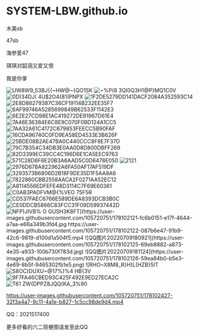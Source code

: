 # SYSTEM-LBW.github.io
木美sb

47sb

海参爱47

琪琪对韶涵又爱又恨

我是你爹


![UW8W9_53BJ{{~HW@~{QO1SK](https://user-images.githubusercontent.com/105720751/178102083-363a3fef-b76c-4e12-b40e-38425503fb63.jpg)
![~%P(8 3QI0Q3H1@P}MQ1C0V](https://user-images.githubusercontent.com/105720751/178102084-12786a0c-d0a3-4be2-868d-3576d9b6cc3d.jpg)
![0D)34DJ( 4U$2O4{81(PNPX](https://user-images.githubusercontent.com/105720751/178102085-f6c02cce-c095-49ba-9391-1a3b06de4e76.jpg)
![1F2DE5279DD141DACF2084A352593C14](https://user-images.githubusercontent.com/105720751/178102087-c52407c5-03f6-434e-bd84-8d50ea1ff3cb.jpg)
![2E8D86279387C36CF19114B232EE35F7](https://user-images.githubusercontent.com/105720751/178102088-f1774b48-f4e5-4423-83f9-7553ed9709f8.jpg)
![6AF99746A5285699849B62533F1142E3](https://user-images.githubusercontent.com/105720751/178102091-79b03ed9-2774-4a70-bb39-ff3038d021b0.jpg)
![6E2E27CD98E1AC419272DE91967D61E4](https://user-images.githubusercontent.com/105720751/178102092-b9020dc1-43d6-4ab5-93cc-7973b401af49.jpg)
![7A46E36384E6C8E9C070F0BD124A1CC5](https://user-images.githubusercontent.com/105720751/178102093-714bc614-9746-4c9c-a0e9-e7d7559c4818.jpg)
![7AA32A61C4172C679853FEECC5B90FAF](https://user-images.githubusercontent.com/105720751/178102095-6e11522f-8b55-4472-a805-193d84e6dcd3.jpg)
![16CDA96740C0FD9EA58ED4533E3B626F](https://user-images.githubusercontent.com/105720751/178102097-dedf6efd-f51d-4a19-b5a4-ca09a9853ae2.jpg)
![25BDE08B2AE47BA0C440CCC8F8E7F37D](https://user-images.githubusercontent.com/105720751/178102098-4d44fb7e-bbb3-4de4-9f75-8898bc06ba47.jpg)
![79C7B354C34DB3E0AA0D8D800DBFF269](https://user-images.githubusercontent.com/105720751/178102100-16e4f4c8-eaf7-4242-86f1-3e7582f6f377.jpg)
![82D3399EC39CC4C196D6E1CA5EEC9763](https://user-images.githubusercontent.com/105720751/178102102-1ccba75a-1175-45ef-a355-2d31e1cc27de.jpg)
![571C28D6F6E20B3A6AAD5C0D6478E050](https://user-images.githubusercontent.com/105720751/178102103-22670206-4136-463d-802b-94cb30961c59.jpg)
![2121](https://user-images.githubusercontent.com/105720751/178102104-1a815015-2b48-4481-8f51-e1ef6a9f672d.PNG)
![2976D678A822962A6FA50AF17AF519DF](https://user-images.githubusercontent.com/105720751/178102106-eb22cf84-cbb1-4429-9af6-1fbdf682872c.jpg)
![3293573B6806D2B18F9DE35D1F5AA8A6](https://user-images.githubusercontent.com/105720751/178102108-3eb6c702-bda3-46f5-a183-aa47b3a65231.jpg)
![7822860CBB2558AACA2F0271AA52EC12](https://user-images.githubusercontent.com/105720751/178102110-f327abe5-0940-4322-ab08-cd69f6a62dfa.jpg)
![A8114556EDFEFE48D3114C7F69E60361](https://user-images.githubusercontent.com/105720751/178102111-0908d2f4-10fd-4185-b572-3b87b15eb8a7.jpg)
![C0AB3PADFVM@{%VEO 75F5R](https://user-images.githubusercontent.com/105720751/178102113-8af25d81-b409-4254-9927-124a038144ea.jpg)
![CD537FAEC6766E589DE6A8393DCB3B0C](https://user-images.githubusercontent.com/105720751/178102116-c552f6f0-0788-4e1d-9e3b-a82fc3b9859a.png)
![CE0DDCB5866C83FCC31F09D59937442D](https://user-images.githubusercontent.com/105720751/178102117-e197e0d6-d1e4-4893-ad2e-6379ebc159bd.jpg)
![NFP)JIVB% O `GUSH3K8FT](https://user-images.githubusercontent.com/105720751/178102121-fc6b0151-e17f-4644-a7aa-e66a349b3fd4.jpg
https://user-images.githubusercontent.com/105720751/178102122-087b6e47-91b9-42c6-9819-d100d1a504f5.mp4
![QQ图片20220709180921](https://user-images.githubusercontent.com/105720751/178102125-69eb8882-a873-4e35-a933-100b730f783d.jpg)
![QQ图片20220709181124](https://user-images.githubusercontent.com/105720751/178102126-59ea84b0-b5e3-4e69-8b5f-9465302fb1e5.png)
![RHO~X8M`8_R}H(L{HZB}5IT](https://user-images.githubusercontent.com/105720751/178102127-71c6a211-d00c-41f3-bdd7-83d026d9bfae.jpg)
![S8OC)DUXU~@17%)%4 HB{3V](https://user-images.githubusercontent.com/105720751/178102128-52282b35-b208-45f7-8bee-42d8e734561b.jpg)
![9F7FA46CBED93C425F492E9ED27ECA2C](https://user-images.githubusercontent.com/105720751/178102640-36469d53-fd15-4319-9f41-152a10b0a329.jpg)
![T61 ZW{DPPZ8JQQ(KA_3%90](https://user-images.githubusercontent.com/105720751/178102129-4bcd1503-80a4-45f1-a9ca-21c99791543c.jpg)


https://user-images.githubusercontent.com/105720751/178102427-32f3a4a7-9c11-4a1e-b827-1c5cc98de9d4.mp4



QQ：2021517400

更多好看的六二班梗图请发至此QQ
